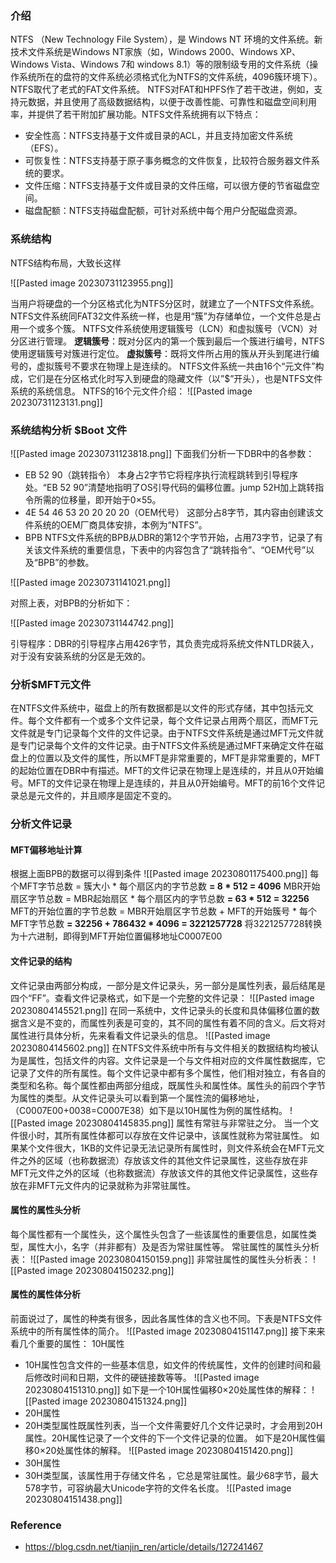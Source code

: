 ### 介绍
NTFS （New Technology File System），是 Windows NT 环境的文件系统。新技术文件系统是Windows NT家族（如，Windows 2000、Windows XP、Windows Vista、Windows 7和 windows 8.1）等的限制级专用的文件系统（操作系统所在的盘符的文件系统必须格式化为NTFS的文件系统，4096簇环境下）。NTFS取代了老式的FAT文件系统。
NTFS对FAT和HPFS作了若干改进，例如，支持元数据，并且使用了高级数据结构，以便于改善性能、可靠性和磁盘空间利用率，并提供了若干附加扩展功能。NTFS文件系统拥有以下特点：
- 安全性高：NTFS支持基于文件或目录的ACL，并且支持加密文件系统（EFS）。
- 可恢复性：NTFS支持基于原子事务概念的文件恢复，比较符合服务器文件系统的要求。
- 文件压缩：NTFS支持基于文件或目录的文件压缩，可以很方便的节省磁盘空间。
- 磁盘配额：NTFS支持磁盘配额，可针对系统中每个用户分配磁盘资源。

### 系统结构
NTFS结构布局，大致长这样

![[Pasted image 20230731123955.png]]

当用户将硬盘的一个分区格式化为NTFS分区时，就建立了一个NTFS文件系统。NTFS文件系统同FAT32文件系统一样，也是用“簇”为存储单位，一个文件总是占用一个或多个簇。
NTFS文件系统使用逻辑簇号（LCN）和虚拟簇号（VCN）对分区进行管理。
**逻辑簇号**：既对分区内的第一个簇到最后一个簇进行编号，NTFS使用逻辑簇号对簇进行定位。
**虚拟簇号**：既将文件所占用的簇从开头到尾进行编号的，虚拟簇号不要求在物理上是连续的。
NTFS文件系统一共由16个“元文件”构成，它们是在分区格式化时写入到硬盘的隐藏文件（以”$”开头），也是NTFS文件系统的系统信息。
NTFS的16个元文件介绍：
![[Pasted image 20230731123131.png]]
### 系统结构分析 $Boot 文件
![[Pasted image 20230731123818.png]]
下面我们分析一下DBR中的各参数：
- EB 52 90（跳转指令）
本身占2字节它将程序执行流程跳转到引导程序处。“EB 52 90”清楚地指明了OS引导代码的偏移位置。jump 52H加上跳转指令所需的位移量，即开始于0×55。
- 4E 54 46 53 20 20 20 20（OEM代号）
这部分占8字节，其内容由创建该文件系统的OEM厂商具体安排，本例为“NTFS”。
- BPB
NTFS文件系统的BPB从DBR的第12个字节开始，占用73字节，记录了有关该文件系统的重要信息，下表中的内容包含了“跳转指令”、“OEM代号”以及“BPB”的参数。

![[Pasted image 20230731141021.png]]

对照上表，对BPB的分析如下：

![[Pasted image 20230731144742.png]]

引导程序：DBR的引导程序占用426字节，其负责完成将系统文件NTLDR装入，对于没有安装系统的分区是无效的。

### 分析$MFT元文件
在NTFS文件系统中，磁盘上的所有数据都是以文件的形式存储，其中包括元文件。每个文件都有一个或多个文件记录，每个文件记录占用两个扇区，而MFT元文件就是专门记录每个文件的文件记录。由于NTFS文件系统是通过MFT元文件就是专门记录每个文件的文件记录。由于NTFS文件系统是通过MFT来确定文件在磁盘上的位置以及文件的属性，所以MFT是非常重要的，MFT是非常重要的，MFT的起始位置在DBR中有描述。MFT的文件记录在物理上是连续的，并且从0开始编号。MFT的文件记录在物理上是连续的，并且从0开始编号。MFT的前16个文件记录总是元文件的，并且顺序是固定不变的。
### 分析文件记录
#### MFT偏移地址计算
根据上面BPB的数据可以得到条件
![[Pasted image 20230801175400.png]]
每个MFT字节总数 = 簇大小 * 每个扇区内的字节总数
**= 8 * 512 = 4096**
MBR开始扇区字节总数 = MBR起始扇区 * 每个扇区内的字节总数
**= 63 * 512 = 32256**
MFT的开始位置的字节总数 = MBR开始扇区字节总数 + MFT的开始簇号 * 每个MFT字节总数
**= 32256 + 786432 * 4096 = 3221257728**
将3221257728转换为十六进制，即得到MFT开始位置偏移地址C0007E00
#### 文件记录的结构
文件记录由两部分构成，一部分是文件记录头，另一部分是属性列表，最后结尾是四个“FF”。查看文件记录格式，如下是一个完整的文件记录：
![[Pasted image 20230804145521.png]]
在同一系统中，文件记录头的长度和具体偏移位置的数据含义是不变的，而属性列表是可变的，其不同的属性有着不同的含义。后文将对属性进行具体分析，先来看看文件记录头的信息。
![[Pasted image 20230804145602.png]]
在NTFS文件系统中所有与文件相关的数据结构均被认为是属性，包括文件的内容。文件记录是一个与文件相对应的文件属性数据库，它记录了文件的所有属性。每个文件记录中都有多个属性，他们相对独立，有各自的类型和名称。每个属性都由两部分组成，既属性头和属性体。属性头的前四个字节为属性的类型。从文件记录头可以看到第一个属性流的偏移地址，（C0007E00+0038=C0007E38）如下是以10H属性为例的属性结构。
![[Pasted image 20230804145835.png]]
属性有常驻与非常驻之分。
当一个文件很小时，其所有属性体都可以存放在文件记录中，该属性就称为常驻属性。
如果某个文件很大，1KB的文件记录无法记录所有属性时，则文件系统会在MFT元文件之外的区域（也称数据流）存放该文件的其他文件记录属性，这些存放在非MFT元文件之外的区域（也称数据流）存放该文件的其他文件记录属性，这些存放在非MFT元文件内的记录就称为非常驻属性。
#### 属性的属性头分析
每个属性都有一个属性头，这个属性头包含了一些该属性的重要信息，如属性类型，属性大小，名字（并非都有）及是否为常驻属性等。
常驻属性的属性头分析表：
![[Pasted image 20230804150159.png]]
非常驻属性的属性头分析表：
![[Pasted image 20230804150232.png]]
#### 属性的属性体分析
前面说过了，属性的种类有很多，因此各属性体的含义也不同。下表是NTFS文件系统中的所有属性体的简介。
![[Pasted image 20230804151147.png]]
接下来来看几个重要的属性：
10H属性
- 10H属性包含文件的一些基本信息，如文件的传统属性，文件的创建时间和最后修改时间和日期，文件的硬链接数等等。
![[Pasted image 20230804151310.png]]
如下是一个10H属性偏移0×20处属性体的解释：
![[Pasted image 20230804151324.png]]
- 20H属性
- 20H类型属性既属性列表，当一个文件需要好几个文件记录时，才会用到20H属性。20H属性记录了一个文件的下一个文件记录的位置。
如下是20H属性偏移0×20处属性体的解释。
![[Pasted image 20230804151420.png]]
- 30H属性
- 30H类型属，该属性用于存储文件名 ，它总是常驻属性。最少68字节，最大578字节，可容纳最大Unicode字符的文件名长度。
![[Pasted image 20230804151438.png]]



### Reference
- https://blog.csdn.net/tianjin_ren/article/details/127241467







